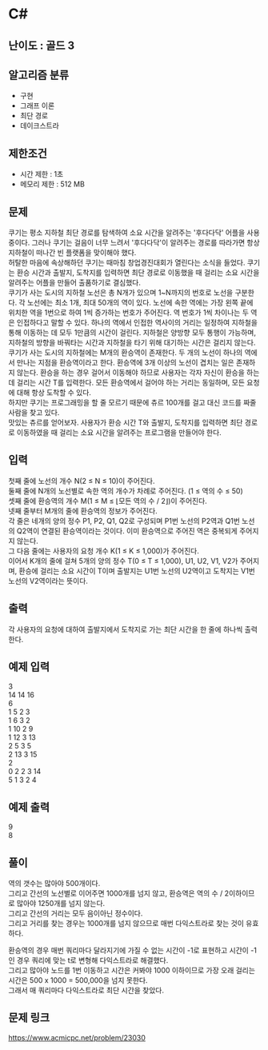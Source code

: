 # C#

## 난이도 : 골드 3

## 알고리즘 분류
  - 구현
  - 그래프 이론
  - 최단 경로
  - 데이크스트라

## 제한조건
  - 시간 제한 : 1초
  - 메모리 제한 : 512 MB

## 문제
쿠기는 평소 지하철 최단 경로를 탐색하여 소요 시간을 알려주는 '후다다닥' 어플을 사용 중이다. 그러나 쿠기는 걸음이 너무 느려서 '후다다닥'이 알려주는 경로를 따라가면 항상 지하철이 떠나간 빈 플랫폼을 맞이해야 했다.<br/>
허탈한 마음에 속상해하던 쿠기는 때마침 창업경진대회가 열린다는 소식을 들었다. 쿠기는 환승 시간과 출발지, 도착지를 입력하면 최단 경로로 이동했을 때 걸리는 소요 시간을 알려주는 어플을 만들어 출품하기로 결심했다.<br/>
쿠기가 사는 도시의 지하철 노선은 총 N개가 있으며 1~N까지의 번호로 노선을 구분한다. 각 노선에는 최소 1개, 최대 50개의 역이 있다. 노선에 속한 역에는 가장 왼쪽 끝에 위치한 역을 1번으로 하여 1씩 증가하는 번호가 주어진다. 역 번호가 1씩 차이나는 두 역은 인접하다고 말할 수 있다. 하나의 역에서 인접한 역사이의 거리는 일정하여 지하철을 통해 이동하는 데 모두 1만큼의 시간이 걸린다. 지하철은 양방향 모두 통행이 가능하며, 지하철의 방향을 바꿔타는 시간과 지하철을 타기 위해 대기하는 시간은 걸리지 않는다.<br/>
쿠기가 사는 도시의 지하철에는 M개의 환승역이 존재한다. 두 개의 노선이 하나의 역에서 만나는 지점을 환승역이라고 한다. 환승역에 3개 이상의 노선이 겹치는 일은 존재하지 않는다. 환승을 하는 경우 걸어서 이동해야 하므로 사용자는 각자 자신이 환승을 하는 데 걸리는 시간 T를 입력한다. 모든 환승역에서 걸어야 하는 거리는 동일하며, 모든 요청에 대해 항상 도착할 수 있다.<br/>
하지만 쿠기는 프로그래밍을 할 줄 모르기 때문에 츄르 100개를 걸고 대신 코드를 짜줄 사람을 찾고 있다.<br/>
맛있는 츄르를 얻어보자. 사용자가 환승 시간 T와 출발지, 도착지를 입력하면 최단 경로로 이동하였을 때 걸리는 소요 시간을 알려주는 프로그램을 만들어야 한다.<br/>


## 입력
첫째 줄에 노선의 개수 N(2 ≤ N ≤ 10)이 주어진다.<br/>
둘째 줄에 N개의 노선별로 속한 역의 개수가 차례로 주어진다. (1 ≤ 역의 수 ≤ 50)<br/>
셋째 줄에 환승역의 개수 M(1 ≤ M ≤ ⌊모든 역의 수 / 2⌋)이 주어진다.<br/>
넷째 줄부터 M개의 줄에 환승역의 정보가 주어진다.<br/>
각 줄은 네개의 양의 정수 P1, P2, Q1, Q2로 구성되며 P1번 노선의 P2역과 Q1번 노선의 Q2역이 연결된 환승역이라는 것이다. 이미 환승역으로 주어진 역은 중복되게 주어지지 않는다.<br/>
그 다음 줄에는 사용자의 요청 개수 K(1 ≤ K ≤ 1,000)가 주어진다.<br/>
이어서 K개의 줄에 걸쳐 5개의 양의 정수 T(0 ≤ T ≤ 1,000), U1, U2, V1, V2가 주어지며, 환승에 걸리는 소요 시간이 T이며 출발지는 U1번 노선의 U2역이고 도착지는 V1번 노선의 V2역이라는 뜻이다.<br/>


## 출력
각 사용자의 요청에 대하여 출발지에서 도착지로 가는 최단 시간을 한 줄에 하나씩 출력한다.<br/>


## 예제 입력
3<br/>
14 14 16<br/>
6<br/>
1 5 2 3<br/>
1 6 3 2<br/>
1 10 2 9<br/>
1 12 3 13<br/>
2 5 3 5<br/>
2 13 3 15<br/>
2<br/>
0 2 2 3 14<br/>
5 1 3 2 4<br/>


## 예제 출력
9<br/>
8<br/>


## 풀이
역의 갯수는 많아야 500개이다.<br/>
그리고 간선의 노선별로 이어주면 1000개를 넘지 않고, 환승역은 역의 수 / 2이하이므로 많아야 1250개를 넘지 않는다.<br/>
그리고 간선의 거리는 모두 음이아닌 정수이다.<br/>
그리고 거리를 찾는 경우는 1000개를 넘지 않으므로 매번 다익스트라로 찾는 것이 유효하다.<br/>


환승역의 경우 매번 쿼리마다 달라지기에 가질 수 없는 시간이 -1로 표현하고 시간이 -1인 경우 쿼리에 맞는 t로 변형해 다익스트라로 해결했다.<br/>
그리고 많아야 노드를 1번 이동하고 시간은 커봐야 1000 이하이므로 가장 오래 걸리는 시간은 500 x 1000 = 500,000을 넘지 못한다.<br/>
그래서 매 쿼리마다 다익스트라로 최단 시간을 찾았다.<br/>


## 문제 링크
https://www.acmicpc.net/problem/23030